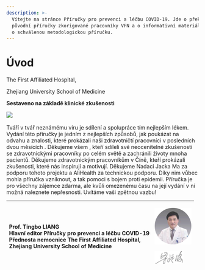 ```yaml
---
description: >-
  Vítejte na stránce Příručky pro prevenci a léčbu COVID-19. Jde o překlad
  původní příručky zkorigované pracovníky VFN a o informativní materiál, nikoliv
  o schválenou metodologickou příručku.
---
```


# Úvod

The First Affiliated Hospital,

Zhejiang University School of Medicine

**Sestaveno na základě klinické zkušenosti**

![](.gitbook/assets/image23%20%281%29.png)

Tváří v tvář neznámému viru je sdílení a spolupráce tím nejlepším lékem. Vydání této příručky je jedním z nejlepších způsobů, jak poukázat na odvahu a znalosti, které prokázali naši zdravotničtí pracovníci v posledních dvou měsících . Děkujeme všem , kteří sdíleli své neocenitelné zkušenosti se zdravotnickými pracovníky po celém světě a zachránili životy mnoha pacientů. Děkujeme zdravotnickým pracovníkům v Číně, kteří prokázali zkušenosti, které nás inspirují a motivují. Děkujeme Nadaci Jacka Ma za podporu tohoto projektu a AliHealth za technickou podporu. Díky nim vůbec mohla příručka vzniknout, a tak pomoci s bojem proti epidemii. Příručka je pro všechny zájemce zdarma, ale kvůli omezenému času na její vydání v ní možná naleznete nepřesnosti. Uvítáme vaši zpětnou vazbu!

<table>
  <thead>
    <tr>
      <th style="text-align:left"><b>Prof. Tingbo LIANG</b>
        <br />Hlavn&#xED; editor P&#x159;&#xED;ru&#x10D;ky pro prevenci a l&#xE9;&#x10D;bu
        COVID-19
        <br />P&#x159;ednosta nemocnice The First Affiliated Hospital,
        <br />Zhejiang University School of Medicine</th>
      <th style="text-align:left">
        <p>
          <img src=".gitbook/assets/image3.png" alt/>
        </p>
        <p>
          <img src=".gitbook/assets/image4.png" alt/>
        </p>
      </th>
    </tr>
  </thead>
  <tbody></tbody>
</table>